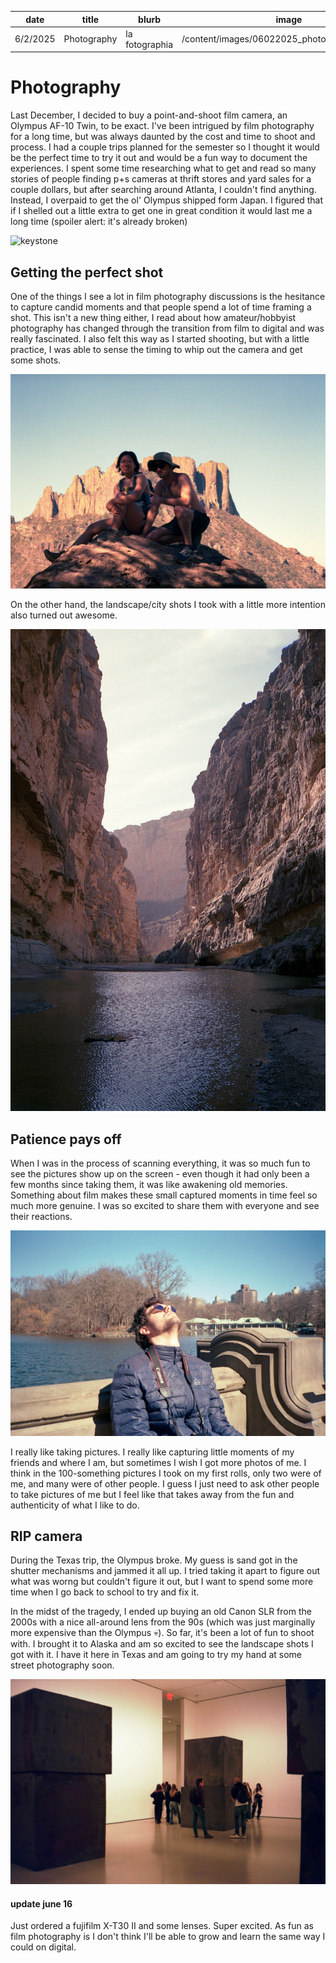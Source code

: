 | date     | title       | blurb          | image                                           |
| -------- | ----------- | -------------- | ----------------------------------------------- |
| 6/2/2025 | Photography | la fotographia | /content/images/06022025_photography/train.jpeg |

# Photography

Last December, I decided to buy a point-and-shoot film camera, an Olympus AF-10 Twin, to be exact. I've been intrigued by film photography for a long time, but was always daunted by the cost and time to shoot and process. I had a couple trips planned for the semester so I thought it would be the perfect time to try it out and would be a fun way to document the experiences. I spent some time researching what to get and read so many stories of people finding p+s cameras at thrift stores and yard sales for a couple dollars, but after searching around Atlanta, I couldn't find anything. Instead, I overpaid to get the ol' Olympus shipped form Japan. I figured that if I shelled out a little extra to get one in great condition it would last me a long time (spoiler alert: it's already broken)

![keystone](/content/images/06022025_photography/keystone.jpeg)

## Getting the perfect shot

One of the things I see a lot in film photography discussions is the hesitance to capture candid moments and that people spend a lot of time framing a shot. This isn't a new thing either, I read about how amateur/hobbyist photography has changed through the transition from film to digital and was really fascinated. I also felt this way as I started shooting, but with a little practice, I was able to sense the timing to whip out the camera and get some shots.

![candid](/content/images/06022025_photography/candid-ish.jpeg)

On the other hand, the landscape/city shots I took with a little more intention also turned out awesome.

![canyon](/content/images/06022025_photography/canyon.jpeg)

## Patience pays off

When I was in the process of scanning everything, it was so much fun to see the pictures show up on the screen - even though it had only been a few months since taking them, it was like awakening old memories. Something about film makes these small captured moments in time feel so much more genuine. I was so excited to share them with everyone and see their reactions.

![nick](/content/images/06022025_photography/nick.jpeg)

I really like taking pictures. I really like capturing little moments of my friends and where I am, but sometimes I wish I got more photos of me. I think in the 100-something pictures I took on my first rolls, only two were of me, and many were of other people. I guess I just need to ask other people to take pictures of me but I feel like that takes away from the fun and authenticity of what I like to do.

## RIP camera

During the Texas trip, the Olympus broke. My guess is sand got in the shutter mechanisms and jammed it all up. I tried taking it apart to figure out what was worng but couldn't figure it out, but I want to spend some more time when I go back to school to try and fix it.

In the midst of the tragedy, I ended up buying an old Canon SLR from the 2000s with a nice all-around lens from the 90s (which was just marginally more expensive than the Olympus 💀). So far, it's been a lot of fun to shoot with. I brought it to Alaska and am so excited to see the landscape shots I got with it. I have it here in Texas and am going to try my hand at some street photography soon.

![art?](/content/images/06022025_photography/art.jpeg)

#### update june 16

Just ordered a fujifilm X-T30 II and some lenses. Super excited. As fun as film photography is I don't think I'll be able to grow and learn the same way I could on digital.
